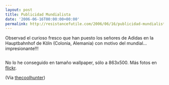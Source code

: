 ```yaml
---
layout: post
title: Publicidad Mundialista
date: '2006-06-16T00:00:00+00:00'
permalink: http://resistancefutile.com/2006/06/16/publicidad-mundialista/
---
```

Observad el curioso fresco que han puesto los señores de Adidas en la Hauptbahnhof de Köln (Colonia, Alemania) con motivo del mundial... impresionante!!!

<img style="display:block; margin:0px auto 10px; text-align:center;cursor:pointer; cursor:hand;" src="http://photos1.blogger.com/blogger/6639/1972/1600/adidas-kol-01.jpg" border="0" alt="" />

No lo he conseguido en tamaño wallpaper, sólo a 863x500. Más fotos en <a href="http://www.flickr.com/search/?w=all&q=Adidas+K%C3%B6ln+Hauptbahnhof&m=text">flickr</a>.

(Vía <a href="http://www.thecoolhunter.net/ads/ADIDAS-FRESCO/">thecoolhunter</a>)
